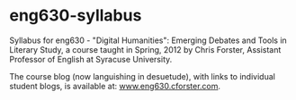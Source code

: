 eng630-syllabus
===============

Syllabus for eng630 - "Digital Humanities": Emerging Debates and Tools in Literary Study, a course taught in Spring, 2012 by Chris Forster, Assistant Professor of English at Syracuse University.

The course blog (now languishing in desuetude), with links to individual student blogs, is available at: www.eng630.cforster.com. 
